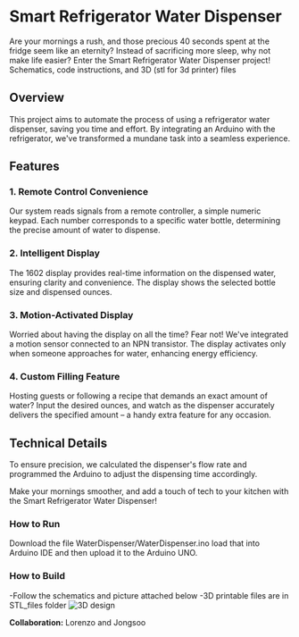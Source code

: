 # Smart Refrigerator Water Dispenser

Are your mornings a rush, and those precious 40 seconds spent at the fridge seem like an eternity? Instead of sacrificing more sleep, why not make life easier? Enter the Smart Refrigerator Water Dispenser project!
Schematics, code instructions, and 3D (stl for 3d printer) files

## Overview

This project aims to automate the process of using a refrigerator water dispenser, saving you time and effort. By integrating an Arduino with the refrigerator, we've transformed a mundane task into a seamless experience. 

## Features

### 1. Remote Control Convenience

Our system reads signals from a remote controller, a simple numeric keypad. Each number corresponds to a specific water bottle, determining the precise amount of water to dispense.

### 2. Intelligent Display

The 1602 display provides real-time information on the dispensed water, ensuring clarity and convenience. The display shows the selected bottle size and dispensed ounces.

### 3. Motion-Activated Display

Worried about having the display on all the time? Fear not! We've integrated a motion sensor connected to an NPN transistor. The display activates only when someone approaches for water, enhancing energy efficiency.

### 4. Custom Filling Feature

Hosting guests or following a recipe that demands an exact amount of water? Input the desired ounces, and watch as the dispenser accurately delivers the specified amount – a handy extra feature for any occasion.

## Technical Details

To ensure precision, we calculated the dispenser's flow rate and programmed the Arduino to adjust the dispensing time accordingly.

Make your mornings smoother, and add a touch of tech to your kitchen with the Smart Refrigerator Water Dispenser!

### How to Run
Download the file WaterDispenser/WaterDispenser.ino load that into Arduino IDE and then upload it to the Arduino UNO.

### How to Build
-Follow the schematics and picture attached below
-3D printable files are in STL_files folder
![3D design](https://github.com/loty2019/RefrigeratorWaterDispenser/assets/125715080/bef2b874-d871-40e2-90d2-5a8ef3ee35ca)

**Collaboration:** Lorenzo and Jongsoo
